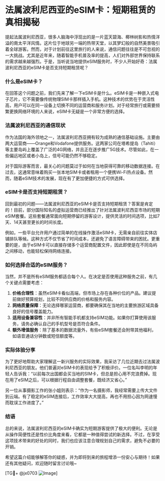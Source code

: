 # 法属波利尼西亚的eSIM卡：短期租赁的真相揭秘

提起法属波利尼西亚，很多人脑海中浮现出的是一片蓝天碧海、椰林树影和热情洋溢的南太平洋风情。这片位于地球另一端的热带天堂，以其梦幻般的自然美景吸引着全球游客。然而，对于计划前往这里旅行的人来说，通信问题往往是不可忽视的一大挑战。尤其是近年来，随着智能手机普及率的提高，人们对外部世界保持联系的需求越来越强烈。于是，当听说当地提供eSIM服务时，不少人开始好奇：法属波利尼西亚的eSIM卡是否支持短期租赁呢？

### 什么是eSIM卡？

在回答这个问题之前，我们先来了解一下eSIM卡是什么。eSIM卡是一种嵌入式电子芯片，它不需要像传统物理SIM卡那样插入手机。这种技术的优势在于灵活性高，用户可以在同一设备上切换不同的运营商和服务计划。对于经常旅行或需要频繁更换网络环境的人来说，eSIM卡无疑是一个非常方便的选择。

### 法属波利尼西亚的通信现状

作为法国的海外领地之一，法属波利尼西亚拥有较为成熟的通信基础设施。主要由两大运营商——Orange和Vodafone提供服务。这两家公司在塔希提岛（Tahiti）等主要岛屿上覆盖了广泛的4G网络，并且正在逐步推广5G技术。尽管如此，在一些偏远地区或者小岛上，信号可能仍然不够稳定。

对于国际游客而言，最关心的问题莫过于如何在当地获得可靠的移动数据连接。在过去，这通常意味着购买一张本地SIM卡或者租用一个便携Wi-Fi热点设备。然而，随着eSIM技术的发展，现在有了更加便捷的方式可供选择。

### eSIM卡是否支持短期租赁？

回到最初的问题——法属波利尼西亚的eSIM卡是否支持短期租赁？答案是肯定的！目前，部分国际知名的虚拟运营商已经推出了针对法属波利尼西亚市场的短期eSIM套餐。这些套餐通常面向短期停留的游客设计，提供灵活的时间选项，比如7天、14天甚至更长的时间长度。

例如，一些平台允许用户通过简单的在线操作激活eSIM卡，无需亲自前往实体店铺排队等候。这种方式不仅节省了时间成本，还避免了语言障碍带来的困扰。更重要的是，由于eSIM卡可以直接存储多个运营商配置文件，因此即使是在不同岛屿之间移动，也能轻松保持网络连接。

### 如何选择合适的eSIM服务？

当然，并不是所有eSIM服务都适合每个人。在决定是否使用这种服务之前，有几个关键点需要考虑：

1. **价格合理性**：虽然eSIM卡看似高端，但市场上存在各种价位的产品。建议提前做好预算规划，比较不同供应商的价格和服务内容。
2. **网络质量保障**：无论选择哪家运营商，都要确保其在当地的主要旅游区域具备良好的信号覆盖能力。
3. **适用设备兼容性**：并非所有智能手机都支持eSIM功能。如果你打算使用该服务，请务必确认自己的手机型号是否符合条件。
4. **额外增值服务**：除了基本的数据流量外，有些eSIM套餐还会附带其他福利，如语音通话分钟数或短信额度等。

### 实际体验分享

为了更好地帮助大家理解这一新兴服务的实际效果，我采访了几位近期去过法属波利尼西亚的朋友。他们普遍对eSIM卡的表现给予了积极评价。一位名叫李明的年轻人告诉我：“以前每次出国都会买当地的SIM卡，但总是担心用不完浪费掉。现在用了eSIM之后，可以根据行程自由调整套餐，既经济又省心。”

另一位从事摄影工作的张小姐则表示：“作为一名摄影师，我经常需要上传大文件到云端。有了稳定的eSIM连接后，工作效率大大提高，再也不用担心因为网速慢而耽误工作进度了。”

### 结语

总的来说，法属波利尼西亚的eSIM卡确实为短期游客提供了极大的便利。无论是从操作简便性还是性价比角度来看，它都是一种值得尝试的新选择。不过，在享受这项技术带来的好处的同时，我们也应该注意合理规划自己的需求，避免不必要的开销。

希望这篇介绍能够解答你的疑惑，并为即将到来的旅程增添一份安心与期待！如果还有其他疑问，欢迎随时留言讨论哦~

[TG💪+ @jx0703 ![Image](https://github.com/user-attachments/assets/dbca1d08-cadb-493c-b0ec-ad6f7a83f270)]